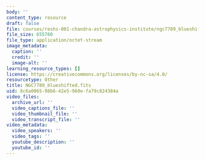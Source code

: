 ```yaml
---
body: ''
content_type: resource
draft: false
file: courses/reshs-001-chandra-astrophysics-institute/ngc7789_blueshifted.fits
file_size: 655760
file_type: application/octet-stream
image_metadata:
  caption: ''
  credit: ''
  image-alt: ''
learning_resource_types: []
license: https://creativecommons.org/licenses/by-nc-sa/4.0/
resourcetype: Other
title: NGC7789_blueshifted.fits
uid: 8c6a0065-98b6-42e5-960e-fa79c824384a
video_files:
  archive_url: ''
  video_captions_file: ''
  video_thumbnail_file: ''
  video_transcript_file: ''
video_metadata:
  video_speakers: ''
  video_tags: ''
  youtube_description: ''
  youtube_id: ''
---
```

